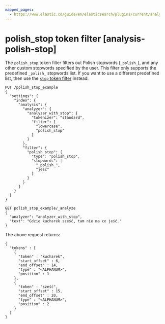 ```yaml
---
mapped_pages:
  - https://www.elastic.co/guide/en/elasticsearch/plugins/current/analysis-polish-stop.html
---
```


# polish_stop token filter [analysis-polish-stop]

The `polish_stop` token filter filters out Polish stopwords (`_polish_`), and any other custom stopwords specified by the user. This filter only supports the predefined `_polish_` stopwords list. If you want to use a different predefined list, then use the [`stop` token filter](/reference/data-analysis/text-analysis/analysis-stop-tokenfilter.md) instead.

```console
PUT /polish_stop_example
{
  "settings": {
    "index": {
      "analysis": {
        "analyzer": {
          "analyzer_with_stop": {
            "tokenizer": "standard",
            "filter": [
              "lowercase",
              "polish_stop"
            ]
          }
        },
        "filter": {
          "polish_stop": {
            "type": "polish_stop",
            "stopwords": [
              "_polish_",
              "jeść"
            ]
          }
        }
      }
    }
  }
}

GET polish_stop_example/_analyze
{
  "analyzer": "analyzer_with_stop",
  "text": "Gdzie kucharek sześć, tam nie ma co jeść."
}
```

The above request returns:

```console-result
{
  "tokens" : [
    {
      "token" : "kucharek",
      "start_offset" : 6,
      "end_offset" : 14,
      "type" : "<ALPHANUM>",
      "position" : 1
    },
    {
      "token" : "sześć",
      "start_offset" : 15,
      "end_offset" : 20,
      "type" : "<ALPHANUM>",
      "position" : 2
    }
  ]
}
```

